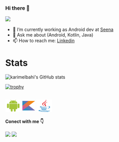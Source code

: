 ### Hi there 👋
![](https://komarev.com/ghpvc/?username=karimelbahi)


- 🔭 I’m currently working  as Android dev at [Seena](https://www.linkedin.com/company/seenapay/mycompany/)
- 💬 Ask me about (Android, Kotlin, Java)
- 📫 How to reach me: [Linkedin](https://www.linkedin.com/in/k-elbahi/#)


# Stats 

<!-- <div>
  <a href="https://github.com/karimelbahi">
  <img height="145em" src="https://github-readme-stats.vercel.app/api?username=karimelbahi&show_icons=true&theme=radical&include_all_commits=true&count_private=true"/>
  <img height="145em" src="https://github-readme-stats.vercel.app/api/top-langs/?username=karimelbahi&layout=compact&langs_count=7&theme=onedark"/>
</div> -->
  
![karimelbahi's GitHub stats](https://github-readme-stats.vercel.app/api?username=karimelbahi&show_icons=true&theme=onedark)
<!-- [![Top Langs](https://github-readme-stats.vercel.app/api/top-langs/?username=karimelbahi&layout=compact)](https://github.com/anuraghazra/github-readme-stats) -->


[![trophy](https://github-profile-trophy.vercel.app/?username=karimelbahi&theme=radical)](https://github.com/karimelbahi/github-profile-trophy)

<!-- https://github-profile-trophy.vercel.app/?username=karimelbahi&theme=radical -->


<div style="display: inline_block"><br>
  <img align="center" alt="Mark-android" height="40" width="50" src="https://github.com/devicons/devicon/blob/master/icons/android/android-plain.svg">
  <img align="center" alt="Mark-kotlin" height="30" width="40" src="https://github.com/devicons/devicon/blob/master/icons/kotlin/kotlin-original.svg">
  <img align="center" alt="Mark-java" height="40" width="50" src="https://github.com/devicons/devicon/blob/master/icons/java/java-original.svg">
</div>



 #### Conect with me 👇
 
 <div>
  <a href="https://www.linkedin.com/in/k-elbahi/" target="_blank"><img src="https://img.shields.io/badge/LinkedIn-0077B5?style=for-the-badge&logo=linkedin&logoColor=white" target="_blank"></a> 
  <a href = "mailto:k.a.ebahi@gmail.com"><img src="https://img.shields.io/badge/Gmail-D14836?style=for-the-badge&logo=gmail&logoColor=white" target="_blank"></a>
 </div>

